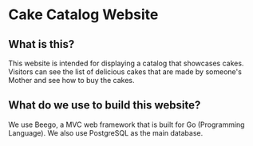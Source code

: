 # Cake Catalog Website

## What is this?

This website is intended for displaying a catalog that showcases cakes. Visitors can see the list of delicious cakes that are made by someone's Mother and see how to buy the cakes.

## What do we use to build this website?

We use Beego, a MVC web framework that is built for Go (Programming Language). We also use PostgreSQL as the main database.
